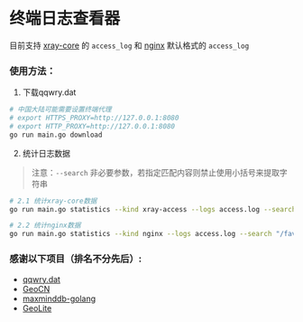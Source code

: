 # 终端日志查看器
目前支持 [xray-core](https://github.com/XTLS/Xray-core) 的 `access_log` 和 [nginx](https://github.com/nginx/nginx) 默认格式的 `access_log`

### 使用方法：
1. 下载qqwry.dat
```bash
# 中国大陆可能需要设置终端代理
# export HTTPS_PROXY=http://127.0.0.1:8080
# export HTTP_PROXY=http://127.0.0.1:8080
go run main.go download
```

2. 统计日志数据
> 注意：`--search` 非必要参数，若指定匹配内容则禁止使用小括号来提取字符串
```bash
# 2.1 统计xray-core数据
go run main.go statistics --kind xray-access --logs access.log --search "[^\.]*\.google\.com"

# 2.2 统计nginx数据
go run main.go statistics --kind nginx --logs access.log --search "/favicon.png"
```

### 感谢以下项目（排名不分先后）:
* [qqwry.dat](https://github.com/FW27623/qqwry)
* [GeoCN](https://github.com/ljxi/GeoCN)
* [maxminddb-golang](https://github.com/oschwald/maxminddb-golang)
* [GeoLite](https://github.com/P3TERX/GeoLite.mmdb)
